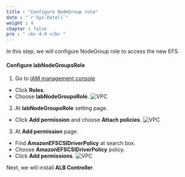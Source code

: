 ```yaml
---
title : "Configure NodeGroup role"
date : "`r Sys.Date()`"
weight : 4
chapter : false
pre : " <b> 4.4 </b> "
---
```


In this step, we will configure NodeGroup role to access the new EFS.

#### Configure **labNodeGroupsRole**
1. Go to [IAM management console](https://console.aws.amazon.com/iam/home)
  - Click **Roles**.
  - Choose **labNodeGroupsRole**.
  ![VPC](/workshop.chaunguyen.site/4.configure/ws01-configure14.png)

2. At **labNodeGroupsRole** setting page.
  - Click **Add permission** and choose **Attach policies**.
  ![VPC](/workshop.chaunguyen.site/4.configure/ws01-configure15.png)

3. At **Add permission** page.
  - Find **AmazonEFSCSIDriverPolicy** at search box.
  - Choose **AmazonEFSCSIDriverPolicy** policy.
  - Click **Add permissions**.
  ![VPC](/workshop.chaunguyen.site/4.configure/ws01-configure16.png)

Next, we will install **ALB Controller**.